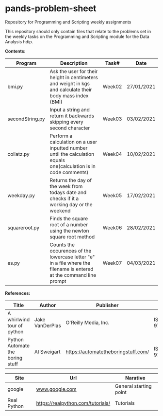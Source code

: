 # pands-problem-sheet
Repository for Programming and Scripting  weekly assignments

This repository should only contain files that relate to the problems set in the weekly tasks on the Programming and Scripting module for the Data Analysis hdip.


**Contents:**

Program        |Description                                                                                                       |Task#   |Date      
---------------|------------------------------------------------------------------------------------------------------------------|--------|----------
bmi.py|Ask the user for their height in centimeters and weight in kgs and calculate their body mass index (BMI)|Week02|27/01/2021|
secondString.py|Input a string and return it backwards skipping every second character|Week03|03/02/2021
collatz.py|Perform a calculation on a user inputted number until the calculation equals one(calculation is in code comments)|Week04|10/02/2021
weekday.py|Returns the day of the week from todays date and checks if it a working day or the weekend|Week05|17/02/2021
squareroot.py|Finds the square root of a number using the newton square root method|Week06|28/02/2021
es.py|Counts the occurences of the lowercase letter "e" in a file where the filename is entered at the command line prompt|Week07|04/03/2021

**References:**

Title|Author|Publisher|ISBN
-----------------------------------|-------------------------------------|---------------------------------------------|--------------------------
A whirlwind tour of python|Jake VanDerPlas|O'Reilly Media, Inc.|ISBN: 9781491964644
Python Automate the boring stuff|Al Sweigart|https://automatetheboringstuff.com/ |ISBN-13: 9781593279929

Site|Url|Narative
-------|---------------------------------------------------|-----------------------------------
google|www.google.com |General starting point
Real Python|https://realpython.com/tutorials/ |Tutorials

